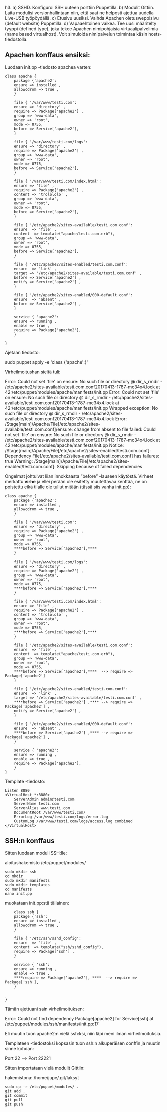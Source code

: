 h3. a) SSHD. Konfiguroi SSH uuteen porttiin Puppetilla. 
b) Modulit Gittiin. Laita modulisi versionhallintaan niin, että saat ne helposti ajettua uudella Live-USB työpöydällä. 
c) Etusivu uusiksi. Vaihda Apachen oletusweppisivu (default website) Puppetilla. 
d) Vapaaehtoinen vaikea. Tee uusi määritelty tyyppi (defined type), joka tekee Apachen nimipohjaisia virtuaalipalvelimia (name based virtualhost). Voit simuloida nimipalvelun toimintaa käsin hosts-tiedostolla.

## Apachen konffaus ensiksi:
Luodaan init.pp -tiedosto apachea varten:

    class apache {
        package {'apache2':
        ensure => installed ,
        allowcdrom => true ,
        }

        file { '/var/www/testi.com':
        ensure => 'directory' ,
        require => Package['apache2'] ,
        group => 'www-data',
        owner => 'root',
        mode => 0755,
        before => Service['apache2'],
        }

        file { '/var/www/testi.com/logs':
        ensure => 'directory' ,
        require => Package['apache2'] ,
        group => 'www-data',
        owner => 'root',
        mode => 0775,
        before => Service['apache2'],
        }

        file { '/var/www/testi.com/index.html':
        ensure => 'file' ,
        require => Package['apache2'] ,
        content => 'trolololo' ,
        group => 'www-data',
        owner => 'root',
        mode => 0755,
        before => Service['apache2'],
        }

        file { '/etc/apache2/sites-available/testi.com.conf':
        ensure  => 'file' ,
        content  => template("apache/testi.com.erb"),
        group => 'www-data',
        owner => 'root',
        mode => 0755,
        before => Service['apache2'],
        }

        file { '/etc/apache2/sites-enabled/testi.com.conf':
        ensure  => 'link' ,
        target => '/etc/apache2/sites-available/testi.com.conf' ,
        before => Service['apache2'] ,
        notify => Service['apache2'] ,
        }

        file { '/etc/apache2/sites-enabled/000-default.conf':
        ensure  => 'absent' ,
        before => Service['apache2'] ,
        }

        service { 'apache2':
        ensure => running ,
        enable => true ,
        require => Package['apache2'],
        }

    }

Ajetaan tiedosto:

sudo puppet apply -e 'class {'apache':}'

Virheilmoitushan sieltä tuli:

Error: Could not set 'file' on ensure: No such file or directory @ dir_s_rmdir - /etc/apache2/sites-available/testi.com.conf20170413-1787-mc34x4.lock at 42:/etc/puppet/modules/apache/manifests/init.pp
Error: Could not set 'file' on ensure: No such file or directory @ dir_s_rmdir - /etc/apache2/sites-available/testi.com.conf20170413-1787-mc34x4.lock at 42:/etc/puppet/modules/apache/manifests/init.pp
Wrapped exception:
No such file or directory @ dir_s_rmdir - /etc/apache2/sites-available/testi.com.conf20170413-1787-mc34x4.lock
Error: /Stage[main]/Apache/File[/etc/apache2/sites-available/testi.com.conf]/ensure: change from absent to file failed: Could not set 'file' on ensure: No such file or directory @ dir_s_rmdir - /etc/apache2/sites-available/testi.com.conf20170413-1787-mc34x4.lock at 42:/etc/puppet/modules/apache/manifests/init.pp
Notice: /Stage[main]/Apache/File[/etc/apache2/sites-enabled/testi.com.conf]: Dependency File[/etc/apache2/sites-available/testi.com.conf] has failures: true
Warning: /Stage[main]/Apache/File[/etc/apache2/sites-enabled/testi.com.conf]: Skipping because of failed dependencies

Ongelmat johtuivat liian innokkaasta ”before” -lauseen käytöstä. Virheet merkattu ****virhe**** ja ellei perään ole esitetty muutettavaa kenttää, ne on poistettu eikä tilalle ole tullut mitään (tässä siis vanha init.pp):

    class apache {
        package {'apache2':
        ensure => installed ,
        allowcdrom => true ,
        }

        file { '/var/www/testi.com':
        ensure => 'directory' ,
        require => Package['apache2'] ,
        group => 'www-data',
        owner => 'root',
        mode => 0755,
        ****before => Service['apache2'],****
        }

        file { '/var/www/testi.com/logs':
        ensure => 'directory' ,
        require => Package['apache2'] ,
        group => 'www-data',
        owner => 'root',
        mode => 0775,
        ****before => Service['apache2'],****
        }

        file { '/var/www/testi.com/index.html':
        ensure => 'file' ,
        require => Package['apache2'] ,
        content => 'trolololo' ,
        group => 'www-data',
        owner => 'root',
        mode => 0755,
        ****before => Service['apache2'],****
        }

        file { '/etc/apache2/sites-available/testi.com.conf':
        ensure  => 'file' ,
        content  => template("apache/testi.com.erb"),
        group => 'www-data',
        owner => 'root',
        mode => 0755,
        ****before => Service['apache2'],****  --> require => Package['apache2']
        }

        file { '/etc/apache2/sites-enabled/testi.com.conf':
        ensure  => 'link' ,
        target => '/etc/apache2/sites-available/testi.com.conf' ,
        ****before => Service['apache2'] ,**** --> require => Package['apache2'] ,
        notify => Service['apache2'] ,
        }

        file { '/etc/apache2/sites-enabled/000-default.conf':
        ensure  => 'absent' ,
        ****before => Service['apache2'] ,**** --> require => Package['apache2'] ,
        }

        service { 'apache2':
        ensure => running ,
        enable => true ,
        require => Package['apache2'],
        }
    }

Template -tiedosto:

    Listen 8880 
    <VirtualHost *:8880>
        ServerAdmin admin@testi.com
        ServerName testi.com
        ServerAlias www.testi.com
        DocumentRoot /var/www/testi.com/
        ErrorLog /var/www/testi.com/logs/error.log
        CustomLog /var/www/testi.com/logs/access.log combined
    </VirtualHost>


## SSH:n konffaus

Sitten luodaan moduli SSH:lle:

aloitushakemisto /etc/puppet/modules/

    sudo mkdir ssh
    cd mkdir
    sudo mkdir manifests
    sudo mkdir templates
    cd manifests
    nano init.pp

muokataan init.pp:stä tällainen:

        class ssh {
        package {'ssh':
        ensure => installed ,
        allowcdrom => true ,
        }

        file { '/etc/ssh/sshd_config':
        ensure  => 'file' ,
        content  => template("ssh/sshd_config"),
        require => Package['ssh'] ,
        }

        service { 'ssh':
        ensure => running ,
        enable => true ,
        ****require => Package['apache2'], ****  --> require => Package['ssh'],
        }


    }

Tämän ajettuani sain virheilmoituksen:

Error: Could not find dependency Package[apache2] for Service[ssh] at /etc/puppet/modules/ssh/manifests/init.pp:17

Eli muutin tuon apache2:n vielä ssh:ksi, niin läpi meni ilman virheilmoituksia.

Templateen -tiedostoksi kopsasin tuon ssh:n alkuperäisen conffin ja muutin sinne kohdan:

Port 22 --> Port 22221

Sitten importataan vielä modulit Gittiin:

hakemistona: /home/jupe/.git/laksyt

    sudo cp -r /etc/puppet/modules/ .
    git add .
    git commit
    git pull
    git push

